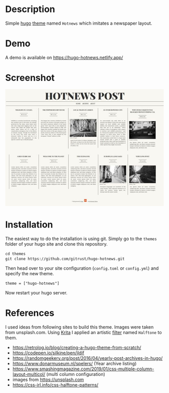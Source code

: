 # Description

Simple [hugo](https://gohugo.io) [theme](https://themes.gohugo.io) named `Hotnews` which imitates a newspaper layout.

# Demo

A demo is available on https://hugo-hotnews.netlify.app/

# Screenshot

![Screenshot](screenshot.jpg)

# Installation

The easiest way to do the installation is using git.
Simply go to the `themes` folder of your hugo site and clone this repository.

```
cd themes
git clone https://github.com/gitrust/hugo-hotnews.git
```

Then head over to your site configuration (`config.toml` or `config.yml`) and specify the new theme.

```
theme = ["hugo-hotnews"]
```

Now restart your hugo server.

# References

I used ideas from following sites to build this theme. Images were
taken from unsplash.com. Using [Krita](https://krita.org) I applied an artistic [filter](https://docs.krita.org/en/reference_manual/filters/artistic.html) named `Halftone` to them.

- https://retrolog.io/blog/creating-a-hugo-theme-from-scratch/
- https://codepen.io/silkine/pen/jldif
- https://randomgeekery.org/post/2016/04/yearly-post-archives-in-hugo/
- https://www.donarmuseum.nl/spelers/ (Year archive listing)
- https://www.smashingmagazine.com/2019/01/css-multiple-column-layout-multicol/ (multi column configuration)
- images from https://unsplash.com
- https://css-irl.info/css-halftone-patterns/

